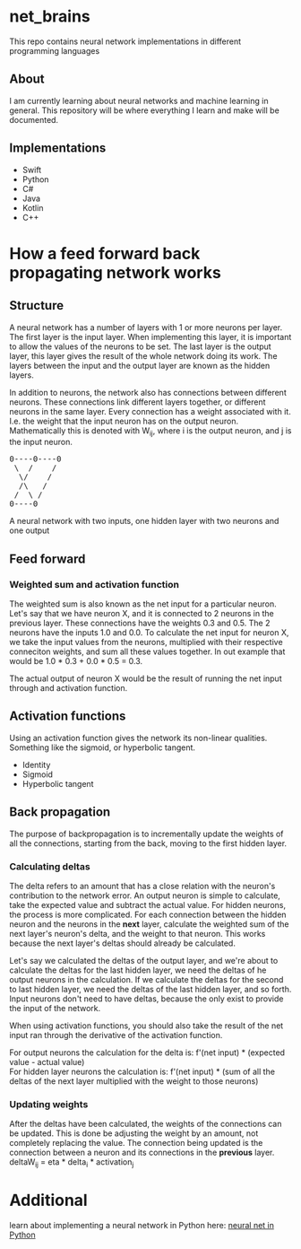 # net_brains
This repo contains neural network implementations in different programming languages

## About
I am currently learning about neural networks and machine learning in general. This repository will be where everything I learn and make will be documented.

## Implementations
- Swift
- Python
- C#
- Java
- Kotlin
- C++

# How a feed forward back propagating network works
## Structure
A neural network has a number of layers with 1 or more neurons per layer. The first layer is the input layer. When implementing this layer, it is important to allow the values of the neurons to be set. The last layer is the output layer, this layer gives the result of the whole network doing its work. The layers between the input and the output layer are known as the hidden layers.

In addition to neurons, the network also has connections between different neurons. These connections link different layers together, or different neurons in the same layer. Every connection has a weight associated with it. I.e. the weight that the input neuron has on the output neuron. Mathematically this is denoted with W<sub>ij</sub>, where i is the output neuron, and j is the input neuron.

<pre>
0----0----0
 \  /    /
  \/    /
  /\   /
 /  \ /
0----0
</pre>
A neural network with two inputs, one hidden layer with two neurons and one output

## Feed forward
### Weighted sum and activation function
The weighted sum is also known as the net input for a particular neuron. Let's say that we have neuron X, and it is connected to 2 neurons in the previous layer. These connections have the weights 0.3 and 0.5. The 2 neurons have the inputs 1.0 and 0.0. To calculate the net input for neuron X, we take the input values from the neurons, multiplied with their respective conneciton weights, and sum all these values together. In out example that would be 1.0 * 0.3 + 0.0 * 0.5 = 0.3. 

The actual output of neuron X would be the result of running the net input through and activation function.

## Activation functions
Using an activation function gives the network its non-linear qualities. Something like the sigmoid, or hyperbolic tangent.
- Identity
- Sigmoid
- Hyperbolic tangent

## Back propagation
The purpose of backpropagation is to incrementally update the weights of all the connections, starting from the back, moving to the first hidden layer.
### Calculating deltas
The delta refers to an amount that has a close relation with the neuron's contribution to the network error. An output neuron is simple to calculate, take the expected value and subtract the actual value. For hidden neurons, the process is more complicated. For each connection between the hidden neuron and the neurons in the <strong>next</strong> layer, calculate the weighted sum of the next layer's neuron's delta, and the weight to that neuron. This works because the next layer's deltas should already be calculated. 

Let's say we calculated the deltas of the output layer, and we're about to calculate the deltas for the last hidden layer, we need the deltas of he output neurons in the calculation. If we calculate the deltas for the second to last hidden layer, we need the deltas of the last hidden layer, and so forth. Input neurons don't need to have deltas, because the only exist to provide the input of the network.

When using activation functions, you should also take the result of the net input ran through the derivative of the activation function.

For output neurons the calculation for the delta is: f'(net input) * (expected value - actual value) <br />
For hidden layer neurons the calculation is: f'(net input) * (sum of all the deltas of the next layer multiplied with the weight to those neurons)

### Updating weights
After the deltas have been calculated, the weights of the connections can be updated. This is done be adjusting the weight by an amount, not completely replacing the value.
The connection being updated is the connection between a neuron and its connections in the <strong>previous</strong> layer.
deltaW<sub>ij</sub> = eta * delta<sub>i</sub> * activation<sub>j</sub>

# Additional
learn about implementing a neural network in Python here: <a href="https://www.youtube.com/playlist?list=PL6ePeWFUyi5jQc4dSMcec0sBoIgdq6hzA">neural net in Python</a>

